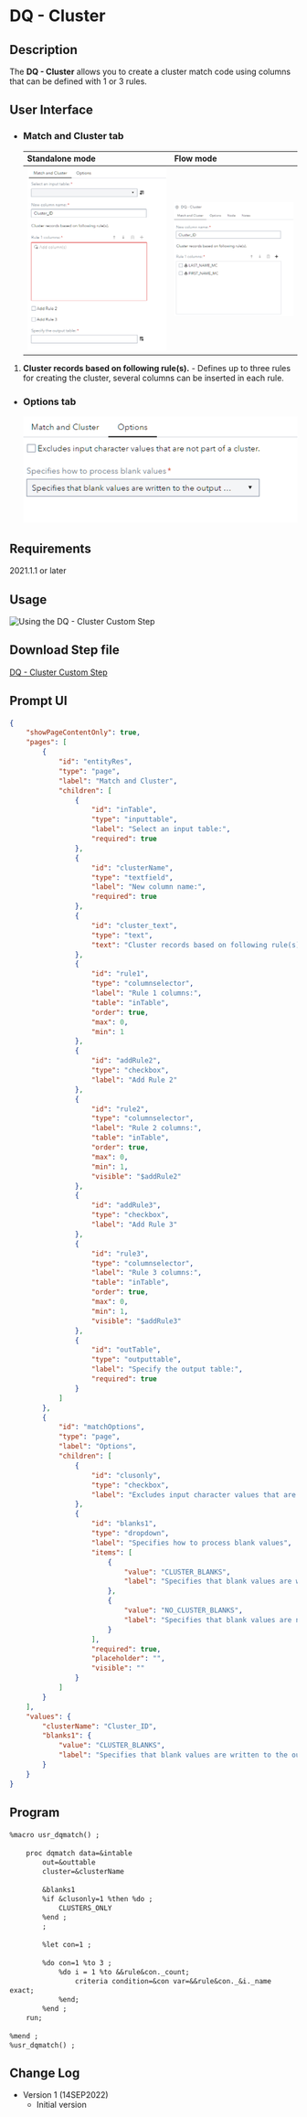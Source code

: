 # DQ - Cluster  

## Description  

The **DQ - Cluster** allows you to create a cluster match code using columns that can be defined with 1 or 3 rules.  

## User Interface

* ### Match and Cluster tab ###

   | Standalone mode | Flow mode |
   | --- | --- |                  
   | ![](img/dqcluster-tabMatchStandAlone.png) | ![](img/dqcluster-tabMatchFlowMode.png) |

1. **Cluster records based on following rule(s).** - Defines up to three rules for creating the cluster, several columns can be inserted in each rule.  

* ### Options tab ###

   ![](img/dqcluster-tabOptions.png)

## Requirements

2021.1.1 or later  

## Usage

![Using the DQ - Cluster Custom Step](img/dqcluster.gif)   

## Download Step file  

[DQ - Cluster Custom Step](./dqcluster.step)

## Prompt UI  
```json  
{
	"showPageContentOnly": true,
	"pages": [
		{
			"id": "entityRes",
			"type": "page",
			"label": "Match and Cluster",
			"children": [
				{
					"id": "inTable",
					"type": "inputtable",
					"label": "Select an input table:",
					"required": true
				},
				{
					"id": "clusterName",
					"type": "textfield",
					"label": "New column name:",
					"required": true
				},
				{
					"id": "cluster_text",
					"type": "text",
					"text": "Cluster records based on following rule(s)."
				},
				{
					"id": "rule1",
					"type": "columnselector",
					"label": "Rule 1 columns:",
					"table": "inTable",
					"order": true,
					"max": 0,
					"min": 1
				},
				{
					"id": "addRule2",
					"type": "checkbox",
					"label": "Add Rule 2"
				},
				{
					"id": "rule2",
					"type": "columnselector",
					"label": "Rule 2 columns:",
					"table": "inTable",
					"order": true,
					"max": 0,
					"min": 1,
					"visible": "$addRule2"
				},
				{
					"id": "addRule3",
					"type": "checkbox",
					"label": "Add Rule 3"
				},
				{
					"id": "rule3",
					"type": "columnselector",
					"label": "Rule 3 columns:",
					"table": "inTable",
					"order": true,
					"max": 0,
					"min": 1,
					"visible": "$addRule3"
				},
				{
					"id": "outTable",
					"type": "outputtable",
					"label": "Specify the output table:",
					"required": true
				}
			]
		},
		{
			"id": "matchOptions",
			"type": "page",
			"label": "Options",
			"children": [
				{
					"id": "clusonly",
					"type": "checkbox",
					"label": "Excludes input character values that are not part of a cluster."
				},
				{
					"id": "blanks1",
					"type": "dropdown",
					"label": "Specifies how to process blank values",
					"items": [
						{
							"value": "CLUSTER_BLANKS",
							"label": "Specifies that blank values are written to the output data set"
						},
						{
							"value": "NO_CLUSTER_BLANKS",
							"label": "Specifies that blank values are not written to the output data set"
						}
					],
					"required": true,
					"placeholder": "",
					"visible": ""
				}
			]
		}
	],
	"values": {
		"clusterName": "Cluster_ID",
		"blanks1": {
			"value": "CLUSTER_BLANKS",
			"label": "Specifies that blank values are written to the output data set"
		}
	}
}  
```

## Program   
```sas  
%macro usr_dqmatch() ;

	proc dqmatch data=&intable 
		out=&outtable
		cluster=&clusterName
		
		&blanks1
		%if &clusonly=1 %then %do ;
			CLUSTERS_ONLY
		%end ;
		;                                                                                                               

		%let con=1 ;

		%do con=1 %to 3 ;
			%do i = 1 %to &&rule&con._count;
				criteria condition=&con var=&&rule&con._&i._name exact;   
			%end;
		%end ;
	run;

%mend ;
%usr_dqmatch() ;  
``` 

## Change Log

* Version 1 (14SEP2022)
    * Initial version